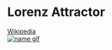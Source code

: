 # Lorenz Attractor

[Wikipedia](https://en.wikipedia.org/wiki/Lorenz_system)\
[![name gif](/name.gif)](https://nonvegan.github.io/lorenz-attractor)
